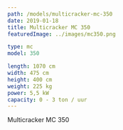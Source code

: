 ```yaml
---
path: /models/multicracker-mc-350
date: 2019-01-18
title: Multicracker MC 350
featuredImage: ../images/mc350.png

type: mc
model: 350

length: 1070 cm 
width: 475 cm
height: 400 cm
weight: 225 kg
power: 5,5 kW
capacity: 0 - 3 ton / uur
---
```

Multicracker MC 350